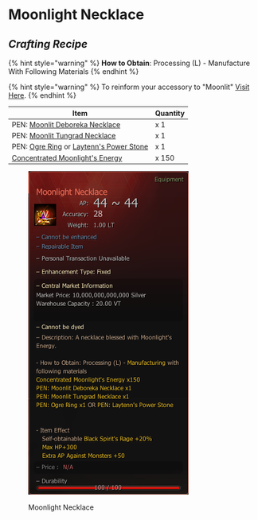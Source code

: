 # Moonlight Necklace

## _Crafting Recipe_

{% hint style="warning" %}
**How to Obtain**: Processing (L) - Manufacture With Following Materials
{% endhint %}

{% hint style="warning" %}
To reinform your accessory to "Moonlit" [Visit Here](../../custom-items-recipes/accessory-change-item.md).
{% endhint %}

| Item                                                                                                                      | Quantity |
| ------------------------------------------------------------------------------------------------------------------------- | -------- |
| PEN: [Moonlit Deboreka Necklace](https://bdocodex.com/us/item/11669/#5)                                                   | x 1      |
| PEN: [Moonlit Tungrad Necklace](https://bdocodex.com/us/item/11667/#5)                                                    | x 1      |
| PEN: [Ogre Ring](https://bdocodex.com/us/item/11607/#5) or [Laytenn's Power Stone](https://bdocodex.com/us/item/11630/#5) | x 1      |
| [Concentrated Moonlight's Energy](../../custom-items-recipes/concentrated-moonlights-energy.md)                           | x 150    |

<figure><img src="../../../.gitbook/assets/QQ截图20221102003605.png" alt=""><figcaption><p>Moonlight Necklace</p></figcaption></figure>

>

